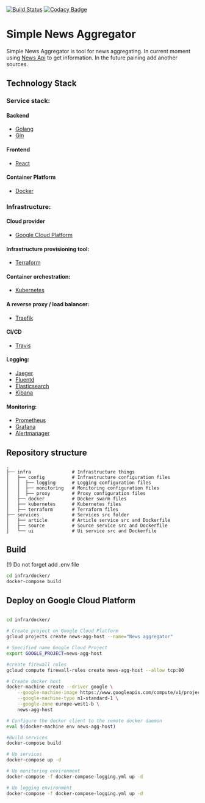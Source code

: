[![Build Status](https://travis-ci.org/daniilperestoronin/news-aggregator.svg?branch=master)](https://travis-ci.org/daniilperestoronin/news-aggregator)
[![Codacy Badge](https://api.codacy.com/project/badge/Grade/e9f6f69e284240249b110695d6f8ecce)](https://app.codacy.com/app/daniilperestoronin/news-aggregator?utm_source=github.com&utm_medium=referral&utm_content=daniilperestoronin/news-aggregator&utm_campaign=Badge_Grade_Dashboard)

# Simple News Aggregator

Simple News Aggregator is tool for news aggregating. 
In current moment using [News Api](https://newsapi.org/) to get information.
In the future paining add another sources.

## Technology Stack

### Service stack:

#### Backend
- [Golang](https://golang.org/)
- [Gin](https://gin-gonic.com/)
#### Frontend
- [React](https://reactjs.org/)
#### Container Platform
- [Docker](https://www.docker.com/)

### Infrastructure:
#### Cloud provider
- [Google Cloud Platform‎](https://cloud.google.com/)
#### Infrastructure provisioning tool:
- [Terraform](https://www.terraform.io/)
#### Container orchestration:
- [Kubernetes](https://kubernetes.io/)
#### A reverse proxy / load balancer:
- [Traefik](https://traefik.io/)
#### CI/CD
- [Travis](https://travis-ci.org/)
#### Logging:
- [Jaeger](https://www.jaegertracing.io/)
- [Fluentd](https://www.fluentd.org/)
- [Elasticsearch](https://www.elastic.co/products/elasticsearch)
- [Kibana](https://www.elastic.co/products/kibana)
#### Monitoring:
- [Prometheus](https://prometheus.io/)
- [Grafana](https://grafana.com/)
- [Alertmanager](https://prometheus.io/docs/alerting/alertmanager/)

## Repository structure

    .
    ├── infra               # Infrastructure things
    │   ├── config          # Infrastructure configuration files
    │   │  ├── logging      # Logging configuration files
    │   │  ├── monitoring   # Monitoring configuration files
    │   │  ├── proxy        # Proxy configuration files
    │   ├── docker          # Docker swarm files
    │   ├── kubernetes      # Kubernetes files
    │   ├── terraform       # Terraform files
    ├── services            # Services src folder
    │   ├── article         # Article service src and Dockerfile
    │   ├── source          # Source service src and Dockerfile
    │   └── ui              # Ui service src and Dockerfile

## Build

(!) Do not forget add .env file

```bash
cd infra/docker/
docker-compose build
```

## Deploy on Google Cloud Platform

```bash

cd infra/docker/

# Create project on Google Cloud Platform
gcloud projects create news-agg-host --name="News aggregator"

# Specified name Google Cloud Project 
export GOOGLE_PROJECT=news-agg-host

#create firewall rules
gcloud compute firewall-rules create news-agg-host --allow tcp:80

# Create docker host
docker-machine create --driver google \
    --google-machine-image https://www.googleapis.com/compute/v1/projects/ubuntu-os-cloud/global/images/family/ubuntu-1604-lts \
    --google-machine-type n1-standard-1 \
    --google-zone europe-west1-b \
    news-agg-host

# Configure the docker client to the remote docker daemon
eval $(docker-machine env news-agg-host)

#Build services
docker-compose build

# Up services
docker-compose up -d

# Up monitoring environment
docker-compose -f docker-compose-logging.yml up -d

# Up logging environment
docker-compose -f docker-compose-logging.yml up -d
```
